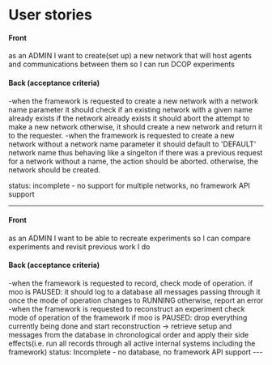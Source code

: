<h1>User stories</h1>

<h4>Front</h4>
as an ADMIN
I want to create(set up) a new network that will host agents and communications between them
so I can run DCOP experiments
<h4>Back (acceptance criteria)</h4>
-when the framework is requested to create a new network with a network name parameter it should check if an existing network with a given name already exists
 if the network already exists it should abort the attempt to make a new network
 otherwise, it should create a new network and return it to the requester.
-when the framework is requested to create a new network without a network name parameter it should default to 'DEFAULT' network name thus behaving like a singelton
 if there was a previous request for a network without a name, the action should be aborted. otherwise, the network should be created.

status: incomplete - no support for multiple networks, no framework API support

---
<h4>Front</h4>
as an ADMIN
I want to be able to recreate experiments
so I can compare experiments and revisit previous work I do
<h4>Back (acceptance criteria)</h4>
-when the framework is requested to record, check mode of operation.
  if moo is PAUSED: it should log to a database all messages passing through it once the mode of operation changes to RUNNING
  otherwise, report an error
-when the framework is requested to reconstruct an experiment check mode of operation of the framework
  if moo is PAUSED: drop everything currently being done and start reconstruction -> retrieve setup and messages from the database in chronological order and apply their side effects(i.e. run all records through all active internal systems including the framework)
status: Incomplete - no database, no framework API support
---
